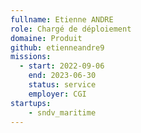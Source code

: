 ```yaml
---
fullname: Etienne ANDRE
role: Chargé de déploiement
domaine: Produit
github: etienneandre9
missions:
  - start: 2022-09-06
    end: 2023-06-30
    status: service
    employer: CGI
startups:
    - sndv_maritime
---
```


